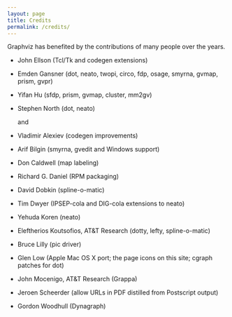 ```yaml
---
layout: page
title: Credits
permalink: /credits/
---
```

         
         
Graphviz has benefited by the contributions of many people over the years.

* John Ellson (Tcl/Tk and codegen extensions)
* Emden Gansner (dot, neato, twopi, circo, fdp, osage, smyrna, gvmap, prism, gvpr)
* Yifan Hu (sfdp, prism, gvmap, cluster, mm2gv)
* Stephen North (dot, neato)

	and

* Vladimir Alexiev (codegen improvements)
* Arif Bilgin (smyrna, gvedit and Windows support)
* Don Caldwell (map labeling)
* Richard G. Daniel (RPM packaging)
* David Dobkin</a> (spline-o-matic)
* Tim Dwyer</a> (IPSEP-cola and DIG-cola extensions to neato)
* Yehuda Koren (neato)
* Eleftherios Koutsofios</a>, AT&amp;T Research (dotty, lefty, spline-o-matic)
* Bruce Lilly</a> (pic driver)
* Glen Low</a> (Apple Mac OS X port; the page icons on this site; cgraph patches for dot)
* John Mocenigo</a>, AT&amp;T Research (Grappa)
* Jeroen Scheerder</a> (allow URLs in PDF distilled from Postscript output)
* Gordon Woodhull (Dynagraph)

